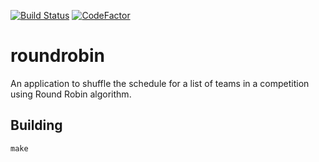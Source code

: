 [![Build Status](https://travis-ci.org/mrexmelle/roundrobin.svg?branch=master)](https://travis-ci.org/mrexmelle/roundrobin)
[![CodeFactor](https://www.codefactor.io/repository/github/mrexmelle/roundrobin/badge)](https://www.codefactor.io/repository/github/mrexmelle/roundrobin)

# roundrobin
An application to shuffle the schedule for a list of teams in a competition using Round Robin algorithm.

## Building

```
make
```
